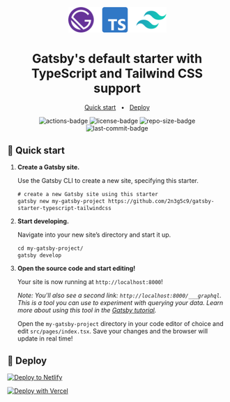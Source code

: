 <div align="center">
  <img alt="gatsby-starter-typescript-tailwindcss" src="./docs/logo.svg" width="225" />
</div>

<h1 align="center">
  Gatsby's default starter with TypeScript and Tailwind CSS support
</h1>

<p align="center">
    <a href="#-quick-start">Quick start</a>
    &nbsp; • &nbsp;
    <a href="#-deploy">Deploy</a>
</p>

<p align="center">
<img src="https://github.com/2n3g5c9/gatsby-starter-typescript-tailwindcss/workflows/Checks%20on%20Push/badge.svg" alt="actions-badge"/>
<img src="https://img.shields.io/github/license/2n3g5c9/gatsby-starter-typescript-tailwindcss" alt="license-badge">
<img src="https://img.shields.io/github/repo-size/2n3g5c9/gatsby-starter-typescript-tailwindcss" alt="repo-size-badge">
<img src="https://img.shields.io/github/last-commit/2n3g5c9/gatsby-starter-typescript-tailwindcss" alt="last-commit-badge">
</p>

## 🚀 Quick start

1.  **Create a Gatsby site.**

    Use the Gatsby CLI to create a new site, specifying this starter.

    ```shell
    # create a new Gatsby site using this starter
    gatsby new my-gatsby-project https://github.com/2n3g5c9/gatsby-starter-typescript-tailwindcss
    ```

2.  **Start developing.**

    Navigate into your new site’s directory and start it up.

    ```shell
    cd my-gatsby-project/
    gatsby develop
    ```

3.  **Open the source code and start editing!**

    Your site is now running at `http://localhost:8000`!

    _Note: You'll also see a second link: _`http://localhost:8000/___graphql`_. This is a tool you can use to experiment with querying your data. Learn more about using this tool in the [Gatsby tutorial](https://www.gatsbyjs.com/tutorial/part-five/#introducing-graphiql)._

    Open the `my-gatsby-project` directory in your code editor of choice and edit `src/pages/index.tsx`. Save your changes and the browser will update in real time!

## 💫 Deploy

[![Deploy to Netlify](https://www.netlify.com/img/deploy/button.svg)](https://app.netlify.com/start/deploy?repository=https://github.com/2n3g5c9/gatsby-starter-typescript-tailwindcss)

[![Deploy with Vercel](https://vercel.com/button)](https://vercel.com/import/project?template=https://github.com/2n3g5c9/gatsby-starter-typescript-tailwindcss)
